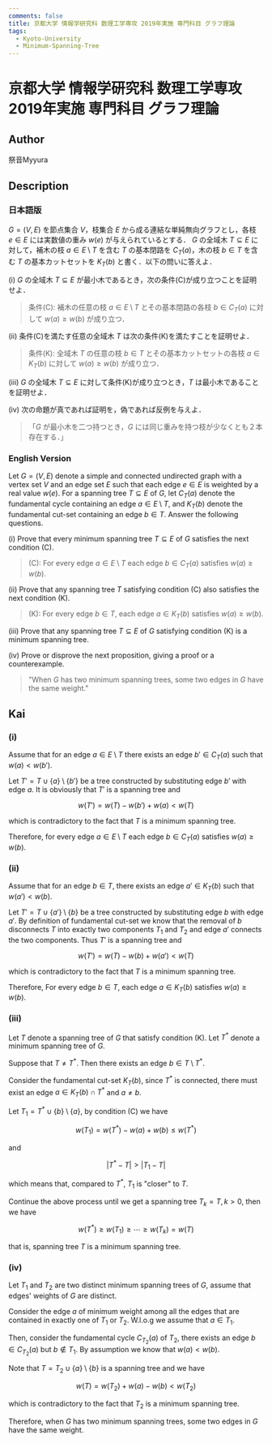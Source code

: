 ```yaml
---
comments: false
title: 京都大学 情報学研究科 数理工学専攻 2019年実施 専門科目 グラフ理論
tags:
  - Kyoto-University
  - Minimum-Spanning-Tree
---
```

# 京都大学 情報学研究科 数理工学専攻 2019年実施 専門科目 グラフ理論

## **Author**
祭音Myyura

## **Description**
### 日本語版
$G =(V,E)$ を節点集合 $V$，枝集合 $E$ から成る連結な単純無向グラフとし，各枝 $e \in E$ には実数値の重み $w(e)$ が与えられているとする．
$G$ の全域木 $T \subseteq E$ に対して，補木の枝 $a \in E \setminus T$ を含む $T$ の基本閉路を $C_T(a)$，木の枝 $b \in T$ を含む $T$ の基本カットセットを $K_T(b)$ と書く．以下の問いに答えよ．

(i) $G$ の全域木 $T \subseteq E$ が最小木であるとき，次の条件(C)が成り立つことを証明せよ．

> 条件(C): 補木の任意の枝 $a \in E \setminus T$ とその基本閉路の各枝 $b \in C_T(a)$ に対して $w(a) \ge w(b)$ が成り立つ．

(ii) 条件(C)を満たす任意の全域木 $T$ は次の条件(K)を満たすことを証明せよ．

> 条件(K): 全域木 $T$ の任意の枝 $b \in T$ とその基本カットセットの各枝 $a \in K_T(b)$ に対して $w(a) \ge w(b)$ が成り立つ．

(iii) $G$ の全域木 $T \subseteq E$ に対して条件(K)が成り立つとき，$T$ は最小木であることを証明せよ．

(iv) 次の命題が真であれば証明を，偽であれば反例を与えよ．

> 「$G$ が最小木を二つ持つとき，$G$ には同じ重みを持つ枝が少なくとも２本存在する．」

### English Version
Let $G =(V,E)$ denote a simple and connected undirected graph with a vertex set $V$ and an edge set $E$ such that each edge $e \in E$ is weighted by a real value $w(e)$.
For a spanning tree $T \subseteq E$ of $G$, let $C_T(a)$ denote the fundamental cycle containing an edge $a \in E \setminus T$, and $K_T(b)$ denote the fundamental cut-set containing an edge $b \in T$.
Answer the following questions.

(i) Prove that every minimum spanning tree $T \subseteq E$ of $G$ satisfies the next condition (C).

> (C): For every edge $a \in E \setminus T$ each edge $b \in C_T(a)$ satisfies $w(a) \ge w(b)$.

(ii) Prove that any spanning tree $T$ satisfying condition (C) also satisfies the next condition (K).

> (K): For every edge $b \in T$, each edge $a \in K_T(b)$ satisfies $w(a) \ge w(b)$.

(iii) Prove that any spanning tree $T \subseteq E$ of $G$ satisfying condition (K) is a minimum spanning tree.

(iv) Prove or disprove the next proposition, giving a proof or a counterexample.

> "When $G$ has two minimum spanning trees, some two edges in $G$ have the same weight."


## **Kai**
### (i)
Assume that for an edge $a \in E \setminus T$ there exists an edge $b' \in C_T(a)$ such that $w(a) < w(b')$.

Let $T' = T \cup \{a\} \setminus \{b'\}$ be a tree constructed by substituting edge $b'$ with edge $a$. It is obviously that $T'$ is a spanning tree and

$$
w(T') = w(T) - w(b') + w(a) < w(T)
$$

which is contradictory to the fact that $T$ is a minimum spanning tree.

Therefore, for every edge $a \in E \setminus T$ each edge $b \in C_T(a)$ satisfies $w(a) \ge w(b)$.

### (ii)
Assume that for an edge $b \in T$, there exists an edge $a' \in K_T(b)$ such that $w(a') < w(b)$.

Let $T' = T \cup \{a'\} \setminus \{b\}$ be a tree constructed by substituting edge $b$ with edge $a'$.
By definition of fundamental cut-set we know that the removal of $b$ disconnects $T$ into exactly two components $T_1$ and $T_2$ and edge $a'$ connects the two components.
Thus $T'$ is a spanning tree and

$$
w(T') = w(T) - w(b) + w(a') < w(T)
$$

which is contradictory to the fact that $T$ is a minimum spanning tree.

Therefore, For every edge $b \in T$, each edge $a \in K_T(b)$ satisfies $w(a) \ge w(b)$.

### (iii)
Let $T$ denote a spanning tree of $G$ that satisfy condition (K). Let $T^*$ denote a minimum spanning tree of $G$.

Suppose that $T \neq T^*$. Then there exists an edge $b \in T \setminus T^*$.

Consider the fundamental cut-set $K_T(b)$, since $T^*$ is connected, there must exist an edge $a \in K_T(b) \cap T^*$ and $a \neq b$.

Let $T_1 = T^* \cup \{b\} \setminus \{a\}$, by condition (C) we have

$$
w(T_1) = w(T^*) - w(a) + w(b) \le w(T^*)
$$

and

$$
|T^* - T| > |T_1 - T|
$$

which means that, compared to $T^*$, $T_1$ is "closer" to $T$.

Continue the above process until we get a spanning tree $T_k = T, k > 0$, then we have

$$
w(T^*) \ge w(T_1) \ge \cdots \ge w(T_k) = w(T)
$$

that is, spanning tree $T$ is a minimum spanning tree.

### (iv)
Let $T_1$ and $T_2$ are two distinct minimum spanning trees of $G$, assume that edges' weights of $G$ are distinct.

Consider the edge $a$ of minimum weight among all the edges that are contained in exactly one of $T_1$ or $T_2$.
W.l.o.g we assume that $a \in T_1$.

Then, consider the fundamental cycle $C_{T_2}(a)$ of $T_2$, there exists an edge $b \in C_{T_2}(a)$ but $b \notin T_1$.
By assumption we know that $w(a) < w(b)$.

Note that $T = T_2 \cup \{a\} \setminus \{b\}$ is a spanning tree and we have

$$
w(T) = w(T_2) + w(a) - w(b) < w(T_2)
$$

which is contradictory to the fact that $T_2$ is a minimum spanning tree.

Therefore, when $G$ has two minimum spanning trees, some two edges in $G$ have the same weight.